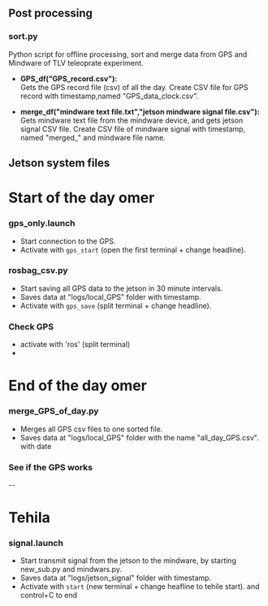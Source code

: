 ## Post processing
### sort.py
Python script for offline processing, sort and merge data from GPS and Mindware of TLV teleoprate experiment.  
  
- **GPS_df("GPS_record.csv"):**  
Gets the GPS record file (csv) of all the day. Create CSV file for GPS record with timestamp,named "GPS_data_clock.csv".

- **merge_df("mindware text file.txt","jetson mindware signal file.csv"):**  
Gets mindware text file from the mindware device, and gets jetson signal CSV file. Create CSV file of mindware signal with timestamp, named "merged_" and mindware file name.     

## Jetson system files  
# Start of the day omer
### gps_only.launch  
- Start connection to the GPS.  
- Activate with `gps_start` (open the first terminal + change headline).  

### rosbag_csv.py  
- Start saving all GPS data to the jetson in 30 minute intervals.  
- Saves data at "logs/local_GPS" folder with timestamp.  
- Activate with `gps_save` (split terminal + change headline). 

###  Check GPS
- activate with 'ros' (split terminal)
- 
# End of the day omer
### merge_GPS_of_day.py 
- Merges all GPS csv files to one sorted file.  
- Saves data at "logs/local_GPS" folder with the name "all_day_GPS.csv". with date    

### See if the GPS works
-- 
# Tehila  
### signal.launch  
- Start transmit signal from the jetson to the mindware, by starting new_sub.py and mindwars.py.   
- Saves data at "logs/jetson_signal" folder with timestamp.  
- Activate with `start` (new terminal + change heafline to tehile start).  and control+C to end  
